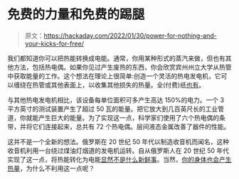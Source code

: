 # 免费的力量和免费的踢腿

> 原文：<https://hackaday.com/2022/01/30/power-for-nothing-and-your-kicks-for-free/>

我们都知道你可以把热能转换成电能。通常，你用某种形式的蒸汽来做，但也有其他方法，包括热电偶。如果你见过产生废热的东西，你会欣赏宾州州立大学从热管中获取能量的工作。这个想法在理论上很简单:创造一个灵活的热电发电机，它可以缠绕在热管或其他表面上，以收集其他损失的热量。全(付费)纸[也有](https://pubs.acs.org/doi/10.1021/acsami.1c16117)。

与其他热电发电机相比，该设备每单位面积可多产生高达 150%的电力。一个 3 平方英寸的测试装置产生了超过 50 瓦的能量。把它放大到几百英尺长的工业管道，你就能产生巨大的能量。为了实现这一点，科学家们使用了六个热电偶的条带，并将它们连接起来，总共有 72 个热电偶。层间液态金属改善了器件的性能。

这并不是一个全新的想法。俄罗斯在 20 世纪 50 年代以制造收音机而闻名，这种收音机利用一台绕过煤油灯烟道的发电机运转。自从俄罗斯人在 20 世纪 50 年代实现了这一点，将热能转化为电能[显然不是什么新鲜事](https://hackaday.com/2021/08/28/turning-heat-into-electricity/)。当然，[你的身体也会产生热量](https://hackaday.com/2018/07/05/a-flashlight-powered-by-your-hot-little-hands/)，为什么不利用这一点呢？